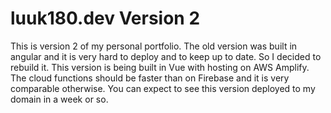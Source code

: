 # luuk180.dev Version 2
This is version 2 of my personal portfolio.
The old version was built in angular and it is very hard to deploy and to keep up to date.
So I decided to rebuild it. This version is being built in Vue with hosting on AWS Amplify.
The cloud functions should be faster than on Firebase and it is very comparable otherwise.
You can expect to see this version deployed to my domain in a week or so.
